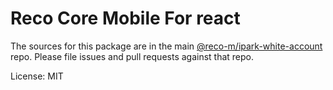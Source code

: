 # Reco Core Mobile For react

The sources for this package are in the main [@reco-m/ipark-white-account](http://192.168.1.247/summary/framework%2FRECO8.Mobile.git) repo. Please file issues and pull requests against that repo.

License: MIT
